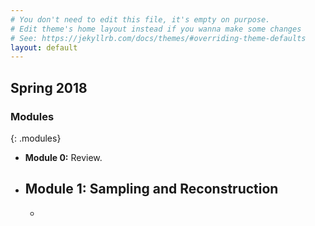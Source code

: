 ```yaml
---
# You don't need to edit this file, it's empty on purpose.
# Edit theme's home layout instead if you wanna make some changes
# See: https://jekyllrb.com/docs/themes/#overriding-theme-defaults
layout: default
---
```


## Spring 2018

### Modules
{: .modules}

* __Module 0:__ Review.
* __Module 1:__ Sampling and Reconstruction
  - 
  - 
